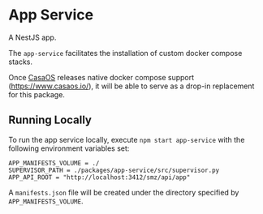# App Service

A NestJS app.

The `app-service` facilitates the installation of custom docker compose stacks.

Once [CasaOS](https://www.casaos.io/) releases native docker compose support
(https://www.casaos.io/), it will be able to serve as a drop-in replacement for
this package.

## Running Locally

To run the app service locally, execute `npm start app-service` with the
following environment variables set:

```
APP_MANIFESTS_VOLUME = ./
SUPERVISOR_PATH = ./packages/app-service/src/supervisor.py
APP_API_ROOT = "http://localhost:3412/smz/api/app"
```

A `manifests.json` file will be created under the directory specified by
`APP_MANIFESTS_VOLUME`.
